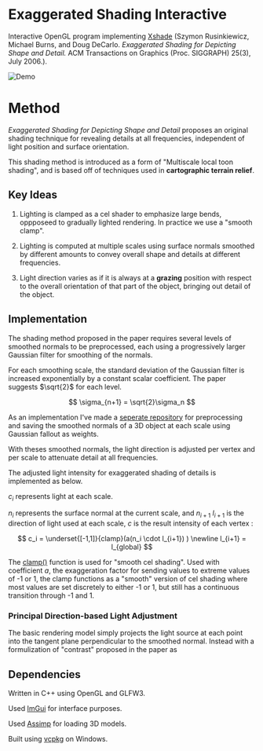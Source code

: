 <script
  src="https://cdn.mathjax.org/mathjax/latest/MathJax.js?config=TeX-AMS-MML_HTMLorMML"
  type="text/javascript">
</script>

# Exaggerated Shading Interactive
Interactive OpenGL program implementing [Xshade](https://pixl.cs.princeton.edu/pubs/Rusinkiewicz_2006_ESF/exaggerated_shading.pdf) 
 (Szymon Rusinkiewicz, Michael Burns, and Doug DeCarlo.
*Exaggerated Shading for Depicting Shape and Detail.*
ACM Transactions on Graphics (Proc. SIGGRAPH) 25(3), July 2006.).

![Demo](./images/demo.gif)

# Method

*Exaggerated Shading for Depicting Shape and Detail* proposes an original shading technique for revealing details at all frequencies, independent of light position and surface orientation. 

This shading method is introduced as a form of "Multiscale local toon shading", and is based off of techniques used in **cartographic terrain relief**.

## Key Ideas

1. Lighting is clamped as a cel shader to emphasize large bends, oppposeed to gradually lighted rendering. In practice we use a "smooth clamp".

2. Lighting is computed at multiple scales using surface normals smoothed by different amounts to convey overall shape and details at different frequencies.

3. Light direction varies as if it is always at a **grazing** position with respect to the overall orientation of that part of the object, bringing out detail of the object.

## Implementation

The shading method proposed in the paper requires several levels of smoothed normals to be preprocessed, each using a progressively larger Gaussian filter for smoothing of the normals.

For each smoothing scale, the standard deviation of the Gaussian filter is increased exponentially by a constant scalar coefficient. The paper suggests $\sqrt{2}$ for each level.

$$ \sigma_{n+1} = \sqrt{2}\sigma_n $$

As an implementation I've made a [seperate repository](https://github.com/yunjay/YJFileCreator) for preprocessing and saving the smoothed normals of a 3D object at each scale using Gaussian fallout as weights. 

With theses smoothed normals, the light direction is adjusted per vertex and per scale to attenuate detail at all frequencies.

The adjusted light intensity for exaggerated shading of details is implemented as below.

$c_i$ represents light at each scale.

$n_i$ represents the surface normal at the current scale, and $n_{i+1}$
$l_{i+1}$ is the direction of light used at each scale, $c$ is the result intensity of each vertex :

$$
c_i = \underset{[-1,1]}{clamp}(a(n_i \cdot l_{i+1}) ) \newline
l_{i+1} = l_{global}
$$

The [clamp()](https://thebookofshaders.com/glossary/?search=clamp) function is used for "smooth cel shading". Used with coefficient $a$, the exaggeration factor for sending values to extreme values of -1 or 1, the clamp functions as a "smooth" version of cel shading where most values are set discretely to either -1 or 1, but still has a continuous transition through -1 and 1.




### Principal Direction-based Light Adjustment

The basic rendering model simply projects the light source at each point into the tangent plane perpendicular to the smoothed normal. Instead with a formulization of "contrast" proposed in the paper as 



## Dependencies

Written in C++ using OpenGL and GLFW3.

Used [ImGui](https://github.com/ocornut/imgui) for interface purposes.

Used [Assimp](https://github.com/assimp/assimp) for loading 3D models.

Built using [vcpkg](https://github.com/microsoft/vcpkg) on Windows.

